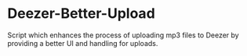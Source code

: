 # Deezer-Better-Upload
Script which enhances the process of uploading mp3 files to Deezer by providing a better UI and handling for uploads.
